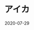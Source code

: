 ---
title: アイカ
album_key: Qd4bpF
game: new_horizons
date: 2020-07-29
dream_address: 1182-7179-4326
credit_url: https://twitter.com/a67502529
category: dreams
layout: slideshow
---